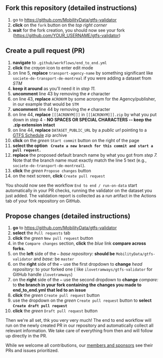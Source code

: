 ## Fork this repository (detailed instructions)

1. go to https://github.com/MobilityData/gtfs-validator
1. **click** on the `fork` button on the *top right corner*
1. **wait** for the fork creation, you should now see your fork (https://github.com/YOUR_USERNAME/gtfs-validator)

## Create a pull request (PR)

1. **navigate** to `.github/workflows/end_to_end.yml`
1. **click** the *crayon* icon to enter edit mode
1. on line 5, **replace** `transport-agency-name` by something significant like `societe-de-transport-de-montreal` if
   you were adding a dataset from *STM*
1. **keep it around** as you'll need it in *step 11.*
1. **uncomment** line 43 by removing the `#` character
1. on line 43, **replace** `ACRONYM` by some acronym for the Agency/publisher, in our example that would be `STM`
1. **uncomment** line 44 by removing the `#` character
1. on line 44, **replace** `[[[ACRONYM]]]` in `[[[ACRONYM]]].zip` by what you put down in step 4 - **NO SPACES OR
   SPECIAL CHARACTERS -- keep the .zip extension intact**
1. on line 44, **replace** `DATASET_PUBLIC_URL` by a *public url* pointing to
   a [GTFS Schedule](https://gtfs.mobilitydata.org/spec/gtfs-schedule) zip archive
1. **click** on the *green* `Start commit` button on the right of the page
1. **select the option ` Create a new branch for this commit and start a pull request.`**
1. **replace** the proposed default branch name by what you got from *step 7.* Note that the branch name must exactly
   match the line 5 text (e.g., `societe-de-transport-de-montreal`).
1. **click** the *green* `Propose changes` button
1. on the next screen, **click** `Create pull request`

You should now see the workflow `End to end / run-on-data` start automatically in your PR checks, running the validator
on the dataset you just added. The validation report is collected as a run artifact in the Actions tab of your fork
repository on GitHub.

## Propose changes (detailed instructions)

1. **go** to https://github.com/MobilityData/gtfs-validator
1. **select** the `Pull requests` tab
1. **click** the *green* `New pull request` button
1. in the `Compare changes` section, **click** the *blue* link **compare across forks.**
1. on the **left** side of the `←` *base repository:* **should be** `MobilityData/gtfs-validator` and *base:*
   be `master`
1. on the **right** side of the `←` use the first dropdown to **change** *head repository:* to your forked one (
   like `ilovetramways/gtfs-validator` for GitHub handle `ilovetramways`)
1. on the **right** side of the `←` use the second dropdown to **change** *compare:* to **the branch in your fork
   containing the changes you made to end_to_end.yml that led to an issue**
1. **click** the *green* `Create pull request` button
1. use the dropdown on the *green* `Create pull request` button to **select `Create draft pull request`**
1. **click** the *green* `Draft pull request` button

Then we're all set, thk you very very much! The end to end workflow will run on the newly created PR in our repository
and automatically collect all relevant information. We take care of everything from then and will follow up directly in
the PR.

While we welcome all contributions, our [members and sponsors](https://mobilitydata.org/members/) see their PRs and
issues prioritized.
